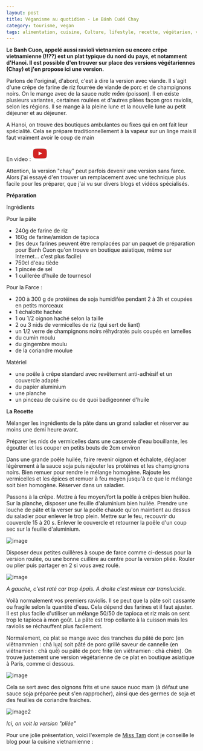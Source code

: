 ```yaml
---
layout: post
title: Véganisme au quotidien - Le Bánh Cuốn Chay
category: tourisme, vegan
tags: alimentation, cuisine, Culture, lifestyle, recette, végétarien, végétarisme, vegan, veganisme, vietnam
---
```

**Le Banh Cuon, appelé aussi ravioli vietnamien ou encore crêpe vietnamienne (!!??) est un plat typique du nord du pays, et notamment d'Hanoi. Il est possible d'en trouver sur place des versions végétariennes (Chay) et j'en propose ici une version.**

Parlons de l'original, d'abord, c'est à dire la version avec viande. Il s'agit d'une crêpe de farine de riz fourrée de viande de porc et de champignons noirs. On le mange avec de la sauce <i>nước mắm</i> (poisson). Il en existe plusieurs variantes, certaines roulées et d'autres pliées façon gros raviolis, selon les régions. Il se mange à la pleine lune et la nouvelle lune au petit déjeuner et au déjeuner.

A Hanoi, on trouve des boutiques ambulantes ou fixes qui en ont fait leur spécialité. Cela se prépare traditionnellement à la vapeur sur un linge mais il faut vraiment avoir le coup de main

En video : [![video](/images/youtube.png)](https://www.youtube.com/watch?v=2cgHZYvJQV0)

Attention, la version "chay" peut parfois devenir une version sans farce. Alors j'ai essayé d'en trouver un remplacement avec une technique plus facile pour les préparer, que j'ai vu sur divers blogs et vidéos spécialisés.

**Préparation**

Ingrédients

Pour la pâte

* 240g de farine de riz
* 160g de farine/amidon de tapioca
* (les deux farines peuvent être remplacées par un paquet de préparation pour Banh Cuon qu'on trouve en boutique asiatique, même sur Internet... c'est plus facile)
* 750cl d'eau tiède
* 1 pincée de sel
* 1 cuillerée d'huile de tournesol

Pour la Farce :

* 200 à 300 g de protéines de soja humidifée pendant 2 à 3h et coupées en petits morceaux
* 1 échalotte hachée
* 1 ou 1/2 oignon haché selon la taille
* 2 ou 3 nids de vermicelles de riz (qui sert de liant)
* un 1/2 verre de champignons noirs réhydratés puis coupés en lamelles
* du cumin moulu
* du gingembre moulu
* de la coriandre moulue

Matériel 

* une poêle à crêpe standard avec revêtement anti-adhésif et un couvercle adapté
* du papier aluminium
* une planche
* un pinceau de cuisine ou de quoi badigeonner d'huile

**La Recette**

Mélanger les ingrédients de la pâte dans un grand saladier et réserver au moins une demi heure avant.

Préparer les nids de vermicelles dans une casserole d'eau bouillante, les égoutter et les couper en petits bouts de 2cm environ

Dans une grande poêle huilée, faire revenir oignon et échalote, déglacer légèrement à la sauce soja puis rajouter les protéines et les champignons noirs. Bien remuer pour rendre le mélange homogène. Rajoute les vermicelles et les épices et remuer à feu moyen jusqu'à ce que le mélange soit bien homogène. Réserver dans un saladier.

Passons à la crêpe. Mettre à feu moyen/fort la poêle à crêpes bien huilée. Sur la planche, disposer une feuille d'aluminium bien huilée. Prendre une louche de pâte et la verser sur la poêle chaude qu'on maintient au dessus du saladier pour enlever le trop plein. Mettre sur le feu, recouvrir du couvercle 15 à 20 s. Enlever le couvercle et retourner la poêle d'un coup sec sur la feuille d'aluminium.

![image](https://filedn.eu/llqi9IBxlYouGRXYG2xlROb/img/2017/bancuon2.jpg)

Disposer deux petites cuillères à soupe de farce comme ci-dessus pour la version roulée, ou une bonne cuillère au centre pour la version pliée. Rouler ou plier puis partager en 2 si vous avez roulé.

![image](https://filedn.eu/llqi9IBxlYouGRXYG2xlROb/img/2017/bancuon1.jpg)

*A gauche, c'est raté car trop épais. A droite c'est mieux car translucide.*

Voilà normalement vos premiers raviolis. Il se peut que la pâte soit cassante ou fragile selon la quantité d'eau. Cela dépend des farines et il faut ajuster. Il est plus facile d'utiliser un mélange 50/50 de tapioca et riz mais on sent trop le tapioca à mon goût. La pâte est trop collante à la cuisson mais les raviolis se réchauffent plus facilement.

Normalement, ce plat se mange avec des tranches du pâté de porc (en viêtnammien : chả lụa) soit pâté de porc grillé saveur de cannelle (en viêtnamien : chả quế) ou pâté de porc frite (en viêtnamien : chả chiên). On trouve justement une version végétarienne de ce plat en boutique asiatique à Paris, comme ci dessous.

![image](https://filedn.eu/llqi9IBxlYouGRXYG2xlROb/img/2017/giao.jpg)

Cela se sert avec des oignons frits et une sauce nuoc mam (à défaut une sauce soja préparée peut s'en rapprocher), ainsi que des germes de soja et des feuilles de coriandre fraiches.

![image2](http://misstamkitchenette.com/wp-content/uploads/2013/04/Banh-Cu%C3%B4n-Cr%C3%AApes-farcis-VN-La-Kitchenette-de-Miss-T%C3%A2m-4-blog.jpg)

*Ici, on voit la version "pliée"*

Pour une jolie présentation, voici l'exemple de <a href="http://misstamkitchenette.com/raviolis-vietnamiens-banh-cuon/">Miss Tam</a> dont je conseille le blog pour la cuisine vietnamienne :
